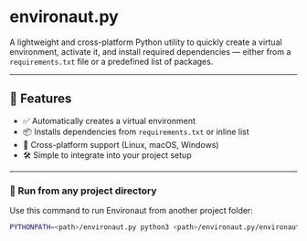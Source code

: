 # environaut.py

A lightweight and cross-platform Python utility to quickly create a virtual environment, activate it, and install required dependencies — either from a `requirements.txt` file or a predefined list of packages.

---

## 🚀 Features

- ✅ Automatically creates a virtual environment
- 📦 Installs dependencies from `requirements.txt` or inline list
- 🧠 Cross-platform support (Linux, macOS, Windows)
- 🛠 Simple to integrate into your project setup

---

### 🔧 Run from any project directory

Use this command to run Environaut from another project folder:

```bash
PYTHONPATH=<path>/environaut.py python3 <path>/environaut.py/environaut/main.py
